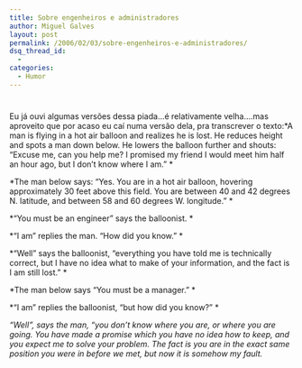 ```yaml
---
title: Sobre engenheiros e administradores
author: Miguel Galves
layout: post
permalink: /2006/02/03/sobre-engenheiros-e-administradores/
dsq_thread_id:
  - 
categories:
  - Humor
---
```

# 

Eu já ouvi algumas versões dessa piada…é relativamente velha….mas aproveito que por acaso eu caí numa versão dela, pra transcrever o texto:*A man is flying in a hot air balloon and realizes he is lost. He reduces height and spots a man down below. He lowers the balloon further and shouts: “Excuse me, can you help me? I promised my friend I would meet him half an hour ago, but I don’t know where I am.” *

*The man below says: “Yes. You are in a hot air balloon, hovering approximately 30 feet above this field. You are between 40 and 42 degrees N. latitude, and between 58 and 60 degrees W. longitude.” *

*“You must be an engineer” says the balloonist. *

*“I am” replies the man. “How did you know.” *

*“Well” says the balloonist, “everything you have told me is technically correct, but I have no idea what to make of your information, and the fact is I am still lost.” *

*The man below says “You must be a manager.” *

*“I am” replies the balloonist, “but how did you know?” *

*“Well”, says the man, “you don’t know where you are, or where you are going. You have made a promise which you have no idea how to keep, and you expect me to solve your problem. The fact is you are in the exact same position you were in before we met, but now it is somehow my fault.*
